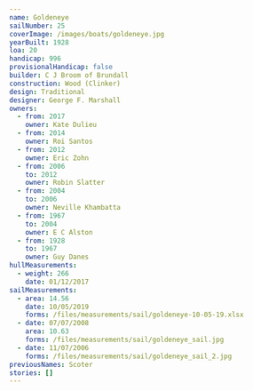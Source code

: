 ```yaml
---
name: Goldeneye
sailNumber: 25
coverImage: /images/boats/goldeneye.jpg
yearBuilt: 1928
loa: 20
handicap: 996
provisionalHandicap: false
builder: C J Broom of Brundall
construction: Wood (Clinker)
design: Traditional
designer: George F. Marshall
owners:
  - from: 2017
    owner: Kate Dulieu
  - from: 2014
    owner: Roi Santos
  - from: 2012
    owner: Eric Zohn
  - from: 2006
    to: 2012
    owner: Robin Slatter
  - from: 2004
    to: 2006
    owner: Neville Khambatta
  - from: 1967
    to: 2004
    owner: E C Alston
  - from: 1928
    to: 1967
    owner: Guy Danes
hullMeasurements:
  - weight: 266
    date: 01/12/2017
sailMeasurements:
  - area: 14.56
    date: 10/05/2019
    forms: /files/measurements/sail/goldeneye-10-05-19.xlsx
  - date: 07/07/2008
    area: 10.63
    forms: /files/measurements/sail/goldeneye_sail.jpg
  - date: 11/07/2006
    forms: /files/measurements/sail/goldeneye_sail_2.jpg
previousNames: Scoter
stories: []
---
```

